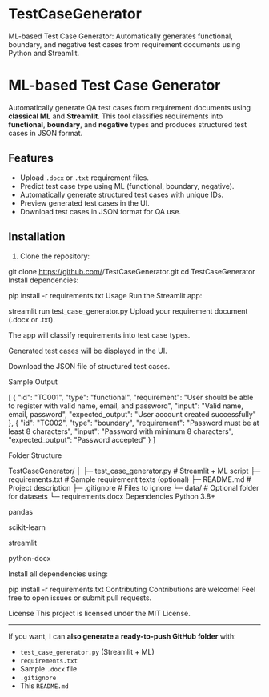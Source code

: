 # TestCaseGenerator
ML-based Test Case Generator: Automatically generates functional, boundary, and negative test cases from requirement documents using Python and Streamlit.

# ML-based Test Case Generator

Automatically generate QA test cases from requirement documents using **classical ML** and **Streamlit**. This tool classifies requirements into **functional**, **boundary**, and **negative** types and produces structured test cases in JSON format.

## Features
- Upload `.docx` or `.txt` requirement files.
- Predict test case type using ML (functional, boundary, negative).
- Automatically generate structured test cases with unique IDs.
- Preview generated test cases in the UI.
- Download test cases in JSON format for QA use.

## Installation

1. Clone the repository:

git clone https://github.com/<your-username>/TestCaseGenerator.git
cd TestCaseGenerator
Install dependencies:

pip install -r requirements.txt
Usage
Run the Streamlit app:


streamlit run test_case_generator.py
Upload your requirement document (.docx or .txt).

The app will classify requirements into test case types.

Generated test cases will be displayed in the UI.

Download the JSON file of structured test cases.

Sample Output

[
  {
    "id": "TC001",
    "type": "functional",
    "requirement": "User should be able to register with valid name, email, and password",
    "input": "Valid name, email, password",
    "expected_output": "User account created successfully"
  },
  {
    "id": "TC002",
    "type": "boundary",
    "requirement": "Password must be at least 8 characters",
    "input": "Password with minimum 8 characters",
    "expected_output": "Password accepted"
  }
]

Folder Structure

TestCaseGenerator/
│
├─ test_case_generator.py      # Streamlit + ML script
├─ requirements.txt            # Sample requirement texts (optional)
├─ README.md                   # Project description
├─ .gitignore                  # Files to ignore
└─ data/                       # Optional folder for datasets
    └─ requirements.docx
Dependencies
Python 3.8+

pandas

scikit-learn

streamlit

python-docx

Install all dependencies using:

pip install -r requirements.txt
Contributing
Contributions are welcome! Feel free to open issues or submit pull requests.

License
This project is licensed under the MIT License.


---

If you want, I can **also generate a ready-to-push GitHub folder** with:  

- `test_case_generator.py` (Streamlit + ML)  
- `requirements.txt`  
- Sample `.docx` file  
- `.gitignore`  
- This `README.md`  



